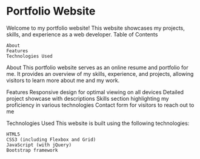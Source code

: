 <html>
  <body>
    <h1>Portfolio Website</h1>
    Welcome to my portfolio website! This website showcases my projects, skills, and experience as a web developer.
Table of Contents
      
    About
    Features
    Technologies Used

About
This portfolio website serves as an online resume and portfolio for me. It provides an overview of my skills, experience, and projects, allowing visitors to learn more about me and my work.

Features
Responsive design for optimal viewing on all devices
Detailed project showcase with descriptions
Skills section highlighting my proficiency in various technologies
Contact form for visitors to reach out to me


Technologies Used
This website is built using the following technologies:

    HTML5
    CSS3 (including Flexbox and Grid)
    JavaScript (with jQuery)
    Bootstrap framework
  </body>
</html>
